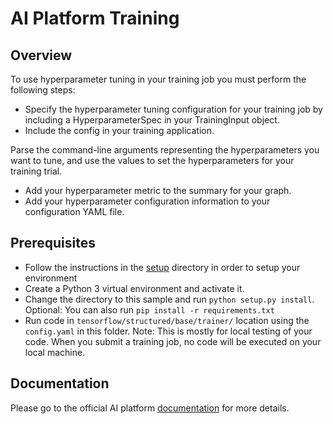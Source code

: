 # AI Platform Training

## Overview

To use hyperparameter tuning in your training job you must perform the following steps:

 - Specify the hyperparameter tuning configuration for your training job by
   including a HyperparameterSpec in your TrainingInput object.
 - Include the config in your training application.

Parse the command-line arguments representing the hyperparameters you want to
tune, and use the values to set the hyperparameters for your training trial.

 - Add your hyperparameter metric to the summary for your graph.
 - Add your hyperparameter configuration information to your configuration YAML file.

## Prerequisites

* Follow the instructions in the [setup](../../../../setup) directory in order to setup your environment
* Create a Python 3 virtual environment and activate it.
* Change the directory to this sample and run `python setup.py install`.
  Optional: You can also run `pip install -r requirements.txt`
* Run code in `tensorflow/structured/base/trainer/` location using the `config.yaml` in this folder.
Note: This is mostly for local testing of your code. When you submit a training job, no code will be executed on your local machine.


## Documentation

Please go to the official AI platform [documentation]((https://cloud.google.com/ml-engine/docs/tensorflow/using-hyperparameter-tuning)) for more details.